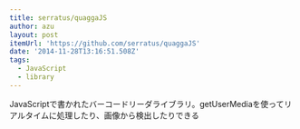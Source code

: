 ```yaml
---
title: serratus/quaggaJS
author: azu
layout: post
itemUrl: 'https://github.com/serratus/quaggaJS'
date: '2014-11-28T13:16:51.508Z'
tags:
  - JavaScript
  - library
---
```

JavaScriptで書かれたバーコードリーダライブラリ。getUserMediaを使ってリアルタイムに処理したり、画像から検出したりできる
